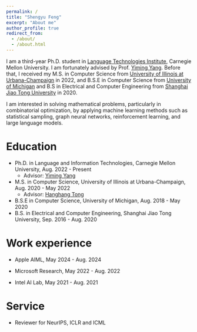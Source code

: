 ```yaml
---
permalink: /
title: "Shengyu Feng"
excerpt: "About me"
author_profile: true
redirect_from: 
  - /about/
  - /about.html
---
```



I am a third-year Ph.D. student in [Language Technologies Institute](lti.cs.cmu.edu), Carnegie Mellon University. I am fortunately advised by Prof. [Yiming Yang](https://www.cs.cmu.edu/~./yiming/). Before that, I received my M.S. in Computer Science from [University of Illinois at Urbana-Champaign](https://illinois.edu/) in 2022, and B.S.E in Computer Science from [University of Michigan](https://umich.edu/) and B.S in Electrical and Computer Engineering from [Shanghai Jiao Tong University](https://en.sjtu.edu.cn/) in 2020.

I am interested in solving mathematical problems, particularly in combinatorial optimization, by applying machine learning methods such as statistical sampling, graph neural networks, reinforcement learning, and large language models.

Education
======
* Ph.D. in Language and Information Technologies, Carnegie Mellon University, Aug. 2022 - Present
    * Advisor: [Yiming Yang](https://www.cs.cmu.edu/~./yiming/)
* M.S. in Computer Science, University of Illinois at Urbana-Champaign, Aug. 2020 - May 2022
    * Advisor: [Hanghang Tong](http://tonghanghang.org/)
* B.S.E in Computer Science, University of Michigan, Aug. 2018 - May 2020
* B.S. in Electrical and Computer Engineering, Shanghai Jiao Tong University, Sep. 2016 - Aug. 2020 


Work experience
======

* Apple AIML, May 2024 - Aug. 2024

* Microsoft Research, May 2022 - Aug. 2022
  
* Intel AI Lab, May 2021 - Aug. 2021
  
Service 
======
* Reviewer for NeurIPS, ICLR and ICML
